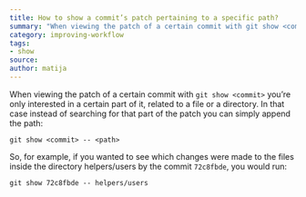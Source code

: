 ```yaml
---
title: How to show a commit’s patch pertaining to a specific path?
summary: "When viewing the patch of a certain commit with git show <commit> you’re only interested in a certain part of it, related to a file or a directory."
category: improving-workflow
tags:
- show
source:
author: matija
---
```



When viewing the patch of a certain commit with ```git show <commit>``` you’re only interested in a certain part of it, related to a file or a directory. In that case instead of searching for that part of the patch you can simply append the path:

```shell
git show <commit> -- <path>
```

So, for example, if you wanted to see which changes were made to the files inside the directory helpers/users by the commit ```72c8fbde```, you would run:

```shell
git show 72c8fbde -- helpers/users
```
